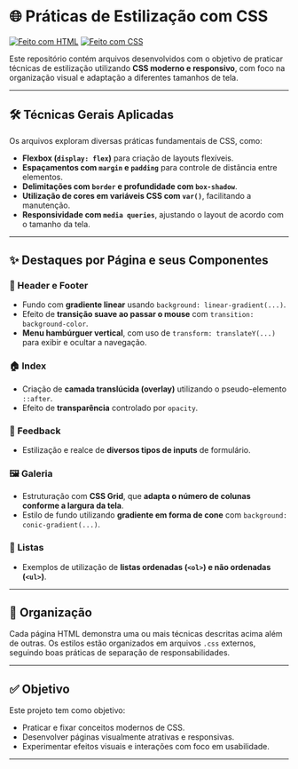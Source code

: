 # 🌐 Práticas de Estilização com CSS

[![Feito com HTML](https://img.shields.io/badge/Feito%20com-HTML5-orange)](https://developer.mozilla.org/pt-BR/docs/Web/HTML)
[![Feito com CSS](https://img.shields.io/badge/Feito%20com-CSS3-blue)](https://developer.mozilla.org/pt-BR/docs/Web/CSS)


Este repositório contém arquivos desenvolvidos com o objetivo de praticar técnicas de estilização utilizando **CSS moderno e responsivo**, com foco na organização visual e adaptação a diferentes tamanhos de tela.

---

## 🛠️ Técnicas Gerais Aplicadas

Os arquivos exploram diversas práticas fundamentais de CSS, como:

- **Flexbox (`display: flex`)** para criação de layouts flexíveis.
- **Espaçamentos com `margin` e `padding`** para controle de distância entre elementos.
- **Delimitações com `border` e profundidade com `box-shadow`**.
- **Utilização de cores em variáveis CSS com `var()`**, facilitando a manutenção.
- **Responsividade com `media queries`**, ajustando o layout de acordo com o tamanho da tela.

---

## ✨ Destaques por Página e seus Componentes

### 🔻 Header e Footer
- Fundo com **gradiente linear** usando `background: linear-gradient(...)`.
- Efeito de **transição suave ao passar o mouse** com `transition: background-color`.
- **Menu hambúrguer vertical**, com uso de `transform: translateY(...)` para exibir e ocultar a navegação.

### 🏠 Index
- Criação de **camada translúcida (overlay)** utilizando o pseudo-elemento `::after`.
- Efeito de **transparência** controlado por `opacity`.

### 💬 Feedback
- Estilização e realce de **diversos tipos de inputs** de formulário.

### 🖼️ Galeria
- Estruturação com **CSS Grid**, que **adapta o número de colunas conforme a largura da tela**.
- Estilo de fundo utilizando **gradiente em forma de cone** com `background: conic-gradient(...)`.

### 📝 Listas
- Exemplos de utilização de **listas ordenadas (`<ol>`) e não ordenadas (`<ul>`)**.

---

## 📂 Organização

Cada página HTML demonstra uma ou mais técnicas descritas acima além de outras. Os estilos estão organizados em arquivos `.css` externos, seguindo boas práticas de separação de responsabilidades.

---

## ✅ Objetivo

Este projeto tem como objetivo:

- Praticar e fixar conceitos modernos de CSS.
- Desenvolver páginas visualmente atrativas e responsivas.
- Experimentar efeitos visuais e interações com foco em usabilidade.

---
